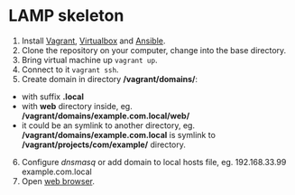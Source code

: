 # LAMP skeleton

1. Install [Vagrant](http://docs.vagrantup.com/v2/installation/index.html), [Virtualbox](https://www.virtualbox.org/wiki/Downloads) and [Ansible](http://docs.ansible.com/intro_installation.html).
2. Clone the repository on your computer, change into the base directory.
3. Bring virtual machine up `vagrant up`. 
4. Connect to it `vagrant ssh`.
5. Create domain in directory **/vagrant/domains/**:
 - with suffix **.local**
 - with **web** directory inside, eg. **/vagrant/domains/example.com.local/web/**
 - it could be an symlink to another directory, eg. **/vagrant/domains/example.com.local** is symlink to **/vagrant/projects/com/example/** directory.
6. Configure *dnsmasq* or add domain to local hosts file, eg.
        192.168.33.99 example.com.local
7. Open [web browser](http://192.168.33.99).

